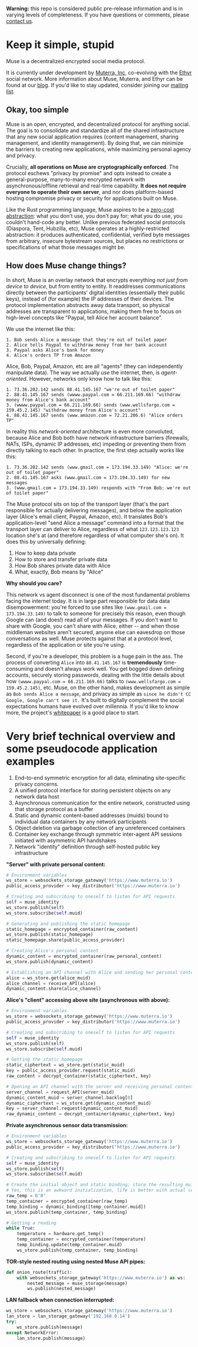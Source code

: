 **Warning:** this repo is considered public pre-release information and is in varying levels of completeness. If you have questions or comments, please [contact us](mailto:badg@muterra.io).

# Keep it simple, stupid

Muse is a decentralized encrypted social media protocol.

It is currently under development by [Muterra, Inc](https://www.muterra.io), co-evolving with the [Ethyr](https://www.ethyr.net) social network. More information about Muse, Muterra, and Ethyr can be found at our [blog](https://www.ethyr.net/blog). If you'd like to stay updated, consider joining our [mailing list](https://www.ethyr.net/mailing-signup.html).

## Okay, too simple

Muse is an open, encrypted, and decentralized protocol for anything social. The goal is to consolidate and standardize all of the shared infrastructure that any new social application requires (content management, sharing management, and identity management). By doing that, we can minimize the barriers to creating new applications, while maximizing personal agency and privacy.

Crucially, **all operations on Muse are cryptographically enforced**. The protocol eschews "privacy by promise" and opts instead to create a general-purpose, many-to-many encrypted network with asynchronous/offline retrieval and real-time capability. **It does not require everyone to operate their own server**, and nor does platform-based hosting compromise privacy or security for applications built on Muse.

Like the Rust programming language, Muse aspires to be a [zero-cost abstraction](http://blog.rust-lang.org/2015/05/11/traits.html): what you don't use, you don't pay for; what you do use, you couldn't hand-code any better. Unlike previous federated social protocols (Diaspora, Tent, Hubzilla, etc), Muse operates at a highly-restricted abstraction: it produces authenticated, confidential, verified byte messages from arbitrary, insecure bytestream sources, but places no restrictions or specifications of what those messages might be.

## How does Muse change things?

In short, Muse is an overlay network that encrypts everything *not just from device to device*, but from entity to entity. It readdresses communications directly between the participants' digital identities (essentially their public keys), instead of (for example) the IP addresses of their devices. The protocol implementation abstracts away data transport, so physical addresses are transparent to applications, making them free to focus on high-level concepts like "Paypal, tell Alice her account balance".

We use the internet like this:

    1. Bob sends Alice a message that they're out of toilet paper
    2. Alice tells Paypal to withdraw money from her bank account
    3. Paypal asks Alice's bank for money
    4. Alice's orders TP from Amazon
    
Alice, Bob, Paypal, Amazon, etc are all "agents" (they can independently manipulate data). The way we actually *use* the internet, then, is *agent-oriented*. However, networks only know how to talk like this: 

    1. 73.36.202.142 sends 88.41.145.167 "we're out of toilet paper"
    2. 88.41.145.167 sends (wwww.paypal.com = 66.211.169.66) "withdraw money from Alice's bank account"
    3. (wwww.paypal.com = 66.211.169.66) sends (www.wellsfargo.com = 159.45.2.145) "withdraw money from Alice's account"
    4. 88.41.145.167 sends (www.amazon.com = 72.21.206.6) "Alice orders TP"

In reality this *network-oriented* architecture is even more convoluted, because Alice and Bob both have network infrastructure barriers (firewalls, NATs, ISPs, dynamic IP addresses, etc) impeding or preventing them from directly talking to each other. In practice, the first step actually works like this:

    1. 73.36.202.142 sends (www.gmail.com = 173.194.33.149) "Alice: we're out of toilet paper"
    2. 88.41.145.167 asks (www.gmail.com = 173.194.33.149) for new messages
    3. (www.gmail.com = 173.194.33.149) responds with "From Bob: we're out of toilet paper"

The Muse protocol sits on top of the transport layer (that's the part responsible for actually delivering messages), and below the application layer (Alice's email client, Paypal, Amazon, etc). It translates Bob's application-level "send Alice a message" command into a format that the transport layer can deliver to Alice, regardless of what ```123.123.123.123``` location she's at (and therefore regardless of what computer she's on). It does this by universally defining:

1. How to keep data private
2. How to store and transfer private data
3. How Bob shares private data with Alice
4. What, exactly, Bob means by "Alice"

**Why should you care?**

This network vs agent disconnect is one of the most fundamental problems facing the internet today. It is in large part responsible for data data disempowerment: you're forced to use sites like ```(www.gmail.com = 173.194.33.149)``` to talk to someone for precisely this reason, even though Google can (and does!) read all of your messages. If you don't want to share with Google, you can't share with Alice, either -- and when those middleman websites aren't secured, anyone else can eavesdrop on those conversations as well. Muse protects against that at a protocol level, regardless of the application or site you're using.

Second, if you're a developer, this problem is a huge pain in the ass. The process of converting ```Alice``` into ```88.41.145.167``` is **tremendously** time-consuming and doesn't always work well. You get bogged down defining accounts, securely storing passwords, dealing with the little details about how ```(wwww.paypal.com = 66.211.169.66)``` talks to ```(www.wellsfargo.com = 159.45.2.145)```, etc. Muse, on the other hand, makes development as simple as ```Bob sends Alice a message```, and privacy as simple as ```since he didn't CC Google, Google can't see it.``` It's built to digitally complement the social expectations humans have evolved over millennia. If you'd like to know more, the project's [whitepaper](/whitepaper.md) is a good place to start.

# Very brief technical overview and some pseudocode application examples

1. End-to-end symmetric encryption for all data, eliminating site-specific privacy concerns.
2. A unified protocol interface for storing persistent objects on any network data host
3. Asynchronous communication for the entire network, constructed using that storage protocol as a buffer
4. Static and dynamic content-based addresses (muids) bound to individual data containers by any network participants
5. Object deletion via garbage collection of any unreferenced containers
6. Container key exchange through symmetric inter-agent API sessions initiated with asymmetric API handshakes
7. Network "identity" definition through self-hosted public key infrastructure

**"Server" with private personal content:**

```python
# Environment variables
ws_store = websockets_storage_gateway('https://www.muterra.io')
public_access_provider = key_distributor('https://www.muterra.io')

# Creating and subscribing to oneself to listen for API requests
self = muse_identity
ws_store.publish(self)
ws_store.subscribe(self.muid)

# Generating and publishing the static homepage
static_homepage = encrypted_container(raw_content)
ws_store.publish(static_homepage)
static_homepage.share(public_access_provider)

# Creating Alice's personal content
dynamic_content = encrypted_container(raw_personal_content)
ws_store.publish(dynamic_content)

# Establishing an API channel with Alice and sending her personal content
alice = ws_store.get(alice_muid)
alice_channel = receive_API(alice)
dynamic_content.share(alice_channel)
```

**Alice's "client" accessing above site (asynchronous with above):**

```python
# Environment variables
ws_store = websockets_storage_gateway('https://www.muterra.io')
public_access_provider = key_distributor('https://www.muterra.io')

# Creating and subscribing to oneself to listen for API requests
self = muse_identity
ws_store.publish(self)
ws_store.subscribe(self.muid)

# Getting the static homepage
static_ciphertext = ws_store.get(static_muid)
key = public_access_provider.request(static_muid)
raw_content = decrypt_container(static_ciphertext, key)

# Opening an API channel with the server and receiving personal content
server_channel = request_API(server_muid)
dynamic_content_muid = server_channel.backlog[0]
dynamic_ciphertext = ws_store.get(dynamic_content_muid)
key = server_channel.request(dynamic_content_muid)
raw_dynamic_content = decrypt_container(dynamic_ciphertext, key)
```

**Private asynchronous sensor data transmission:**

```python
# Environment variables
ws_store = websockets_storage_gateway('https://www.muterra.io')
public_access_provider = key_distributor('https://www.muterra.io')

# Creating and subscribing to oneself to listen for API requests
self = muse_identity
ws_store.publish(self)
ws_store.subscribe(self.muid)

# Create the initial object and static binding; store the resulting muid
# Yes, this is an awkward initialization, life is better with actual code
raw_temp = b'0'
temp_container = encrypted_container(raw_temp)
temp_binding = dynamic_binding([temp_container.muid])
ws_store.publish(temp_container, temp_binding)

# Getting a reading
while True:
    temperature = hardware.get_temp()
    temp_container = encrypted_container(temperature)
    temp_binding.update(temp_container.muid)
    ws_store.publish(temp_container, temp_binding)
```

**TOR-style nested routing using nested Muse API pipes:**

```python
def onion_route(traffic):
    with websockets_storage_gateway('https://www.muterra.io') as ws:
        nested_message = muse_storage(message)
        ws.publish(nested_message)
```

**LAN fallback when connection interrupted:**

```python
ws_store = websockets_storage_gateway('https://www.muterra.io')
lan_store = lan_storage_gateway('192.168.0.14')
try:
    ws_store.publish(message)
except NetworkError:
    lan_store.publish(message)